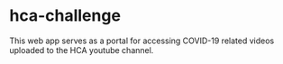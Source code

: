 # hca-challenge
This web app serves as a portal for accessing COVID-19 related videos uploaded to the HCA youtube channel.
